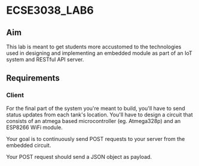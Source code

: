 # ECSE3038_LAB6

## Aim

This lab is meant to get students more accustomed to the technologies used in designing and implementing an embedded module as part of an IoT system and RESTful API server.

## Requirements

### Client

For the final part of the system you're meant to build, you'll have to send status updates from each tank's location. You'll have to design a circuit that consists of an atmega based microcontroller (eg. Atmega328p) and an ESP8266 WiFi module.

Your goal is to continuously send POST requests to your server from the embedded circuit. 

Your POST request should send a JSON object as payload.
